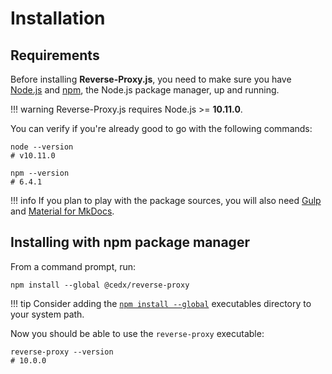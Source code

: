 # Installation

## Requirements
Before installing **Reverse-Proxy.js**, you need to make sure you have [Node.js](https://nodejs.org) and [npm](https://www.npmjs.com), the Node.js package manager, up and running.

!!! warning
    Reverse-Proxy.js requires Node.js >= **10.11.0**.
    
You can verify if you're already good to go with the following commands:

```shell
node --version
# v10.11.0

npm --version
# 6.4.1
```

!!! info
    If you plan to play with the package sources, you will also need
    [Gulp](https://gulpjs.com) and [Material for MkDocs](https://squidfunk.github.io/mkdocs-material).

## Installing with npm package manager
From a command prompt, run:

```shell
npm install --global @cedx/reverse-proxy
```

!!! tip
    Consider adding the [`npm install --global`](https://docs.npmjs.com/files/folders) executables directory to your system path.

Now you should be able to use the `reverse-proxy` executable:

```shell
reverse-proxy --version
# 10.0.0
```
